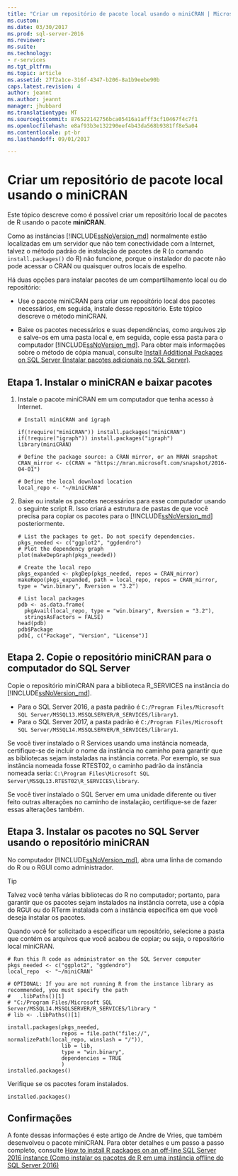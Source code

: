 ```yaml
---
title: "Criar um repositório de pacote local usando o miniCRAN | Microsoft Docs"
ms.custom: 
ms.date: 03/30/2017
ms.prod: sql-server-2016
ms.reviewer: 
ms.suite: 
ms.technology:
- r-services
ms.tgt_pltfrm: 
ms.topic: article
ms.assetid: 27f2a1ce-316f-4347-b206-8a1b9eebe90b
caps.latest.revision: 4
author: jeannt
ms.author: jeannt
manager: jhubbard
ms.translationtype: MT
ms.sourcegitcommit: 876522142756bca05416a1afff3cf10467f4c7f1
ms.openlocfilehash: e8af93b3e132290eef4b43da568b9381ff8e5a04
ms.contentlocale: pt-br
ms.lasthandoff: 09/01/2017

---
```

# <a name="create-a-local-package-repository-using-minicran"></a>Criar um repositório de pacote local usando o miniCRAN
Este tópico descreve como é possível criar um repositório local de pacotes de R usando o pacote **miniCRAN**. 

Como as instâncias [!INCLUDE[ssNoVersion_md](../../includes/ssnoversion-md.md)] normalmente estão localizadas em um servidor que não tem conectividade com a Internet, talvez o método padrão de instalação de pacotes de R (o comando `install.packages()` do R) não funcione, porque o instalador do pacote não pode acessar o CRAN ou quaisquer outros locais de espelho.

Há duas opções para instalar pacotes de um compartilhamento local ou do repositório:

+ Use o pacote miniCRAN para criar um repositório local dos pacotes necessários, em seguida, instale desse repositório. Este tópico descreve o método miniCRAN.

+ Baixe os pacotes necessários e suas dependências, como arquivos zip e salve-os em uma pasta local e, em seguida, copie essa pasta para o computador [!INCLUDE[ssNoVersion_md](../../includes/ssnoversion-md.md)]. Para obter mais informações sobre o método de cópia manual, consulte [Install Additional Packages on SQL Server (Instalar pacotes adicionais no SQL Server)](../../advanced-analytics/r-services/install-additional-r-packages-on-sql-server.md).


## <a name="step-1-install-minicran-and-download-packages"></a>Etapa 1. Instalar o miniCRAN e baixar pacotes 


1. Instale o pacote miniCRAN em um computador que tenha acesso à Internet.

   ~~~~
   # Install miniCRAN and igraph

   if(!require("miniCRAN")) install.packages("miniCRAN")
   if(!require("igraph")) install.packages("igraph")
   library(miniCRAN)

   # Define the package source: a CRAN mirror, or an MRAN snapshot
   CRAN_mirror <- c(CRAN = "https://mran.microsoft.com/snapshot/2016-04-01")

   # Define the local download location
   local_repo <- "~/miniCRAN"
   ~~~~

2. Baixe ou instale os pacotes necessários para esse computador usando o seguinte script R. Isso criará a estrutura de pastas de que você precisa para copiar os pacotes para o [!INCLUDE[ssNoVersion_md](../../includes/ssnoversion-md.md)] posteriormente.

   ~~~~
   # List the packages to get. Do not specify dependencies.
   pkgs_needed <- c("ggplot2", "ggdendro")
   # Plot the dependency graph 
   plot(makeDepGraph(pkgs_needed)) 
   
   # Create the local repo 
   pkgs_expanded <- pkgDep(pkgs_needed, repos = CRAN_mirror) 
   makeRepo(pkgs_expanded, path = local_repo, repos = CRAN_mirror, type = "win.binary", Rversion = "3.2") 

   # List local packages 
   pdb <- as.data.frame( 
     pkgAvail(local_repo, type = "win.binary", Rversion = "3.2"),  
     stringsAsFactors = FALSE) 
   head(pdb) 
   pdb$Package 
   pdb[, c("Package", "Version", "License")] 
   ~~~~


## <a name="step-2-copy-the-minicran-repository-to-the-sql-server-computer"></a>Etapa 2. Copie o repositório miniCRAN para o computador do SQL Server 

Copie o repositório miniCRAN para a biblioteca R_SERVICES na instância do [!INCLUDE[ssNoVersion_md](../../includes/ssnoversion-md.md)].

+ Para o SQL Server 2016, a pasta padrão é `C:/Program Files/Microsoft SQL Server/MSSQL13.MSSQLSERVER/R_SERVICES/library1`.
+ Para o SQL Server 2017, a pasta padrão é `C:/Program Files/Microsoft SQL Server/MSSQL14.MSSQLSERVER/R_SERVICES/library1`.

Se você tiver instalado o R Services usando uma instância nomeada, certifique-se de incluir o nome da instância no caminho para garantir que as bibliotecas sejam instaladas na instância correta. Por exemplo, se sua instância nomeada fosse RTEST02, o caminho padrão da instância nomeada seria: `C:\Program Files\Microsoft SQL Server\MSSQL13.RTEST02\R_SERVICES\library`.

Se você tiver instalado o SQL Server em uma unidade diferente ou tiver feito outras alterações no caminho de instalação, certifique-se de fazer essas alterações também.

## <a name="step-3-install-the-packages-on-sql-server-using-the-minicran-repository"></a>Etapa 3. Instalar os pacotes no SQL Server usando o repositório miniCRAN

No computador [!INCLUDE[ssNoVersion_md](../../includes/ssnoversion-md.md)], abra uma linha de comando do R ou o RGUI como administrador. 
  
> [!TIP]
> Talvez você tenha várias bibliotecas do R no computador; portanto, para garantir que os pacotes sejam instalados na instância correta, use a cópia do RGUI ou do RTerm instalada com a instância específica em que você deseja instalar os pacotes.
  
Quando você for solicitado a especificar um repositório, selecione a pasta que contém os arquivos que você acabou de copiar; ou seja, o repositório local miniCRAN.

   ~~~~
   # Run this R code as administrator on the SQL Server computer 
   pkgs_needed <- c("ggplot2", "ggdendro") 
   local_repo  <- "~/miniCRAN" 

   # OPTIONAL: If you are not running R from the instance library as recommended, you must specify the path
   #   .libPaths()[1] 
   # "C:/Program Files/Microsoft SQL Server/MSSQL14.MSSQLSERVER/R_SERVICES/library " 
   # lib <- .libPaths()[1]
   
   install.packages(pkgs_needed,  
                    repos = file.path("file://", normalizePath(local_repo, winslash = "/")), 
                    lib = lib, 
                    type = "win.binary", 
                    dependencies = TRUE 
                    ) 
   installed.packages() 
   ~~~~

Verifique se os pacotes foram instalados.
   ~~~~
   installed.packages()
   ~~~~



## <a name="acknowledgements"></a>Confirmações

A fonte dessas informações é este artigo de Andre de Vries, que também desenvolveu o pacote miniCRAN. Para obter detalhes e um passo a passo completo, consulte [How to install R packages on an off-line SQL Server 2016 instance (Como instalar os pacotes de R em uma instância offline do SQL Server 2016)](http://blog.revolutionanalytics.com/2016/05/minicran-sql-server.html)

